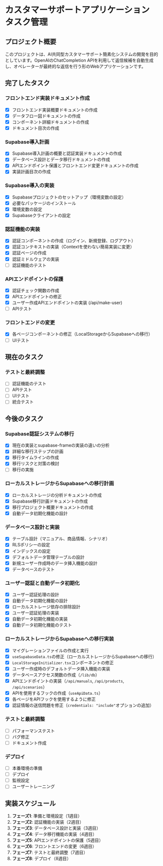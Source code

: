 # カスタマーサポートアプリケーション タスク管理

## プロジェクト概要

このプロジェクトは、AI共同型カスタマーサポート簡素化システムの開発を目的としています。OpenAIのChatCompletion APIを利用して返信候補を自動生成し、オペレーターが最終的な返信を行う形のWebアプリケーションです。

## 完了したタスク

### フロントエンド実装ドキュメント作成
- [x] フロントエンド実装概要ドキュメントの作成
- [x] データフロー図ドキュメントの作成
- [x] コンポーネント詳細ドキュメントの作成
- [x] ドキュメント目次の作成

### Supabase導入計画
- [x] Supabase導入計画の概要と認証実装ドキュメントの作成
- [x] データベース設計とデータ移行ドキュメントの作成
- [x] APIエンドポイント保護とフロントエンド変更ドキュメントの作成
- [x] 実装計画目次の作成

### Supabase導入の実装
- [x] Supabaseプロジェクトのセットアップ（環境変数の設定）
- [x] 必要なパッケージのインストール
- [x] 環境変数の設定
- [x] Supabaseクライアントの設定

### 認証機能の実装
- [x] 認証コンポーネントの作成（ログイン、新規登録、ログアウト）
- [x] 認証コンテキストの実装（Contextを使わない簡易実装に変更）
- [x] 認証ページの作成
- [x] 認証ミドルウェアの実装
- [ ] 認証機能のテスト

### APIエンドポイントの保護
- [x] 認証チェック関数の作成
- [x] APIエンドポイントの修正
- [x] ユーザー作成APIエンドポイントの実装 (/api/make-user)
- [ ] APIテスト

### フロントエンドの変更
- [x] 各ページコンポーネントの修正（LocalStorageからSupabaseへの移行）
- [ ] UIテスト

## 現在のタスク

### テストと最終調整
- [ ] 認証機能のテスト
- [ ] APIテスト
- [ ] UIテスト
- [ ] 統合テスト

## 今後のタスク

### Supabase認証システムの移行
- [x] 現在の実装とsupabase-frameの実装の違いの分析
- [x] 詳細な移行ステップの計画
- [x] 移行タイムラインの作成
- [x] 移行リスクと対策の検討
- [ ] 移行の実施

### ローカルストレージからSupabaseへの移行計画
- [x] ローカルストレージの分析ドキュメントの作成
- [x] Supabase移行計画ドキュメントの作成
- [x] 移行プロジェクト概要ドキュメントの作成
- [x] 自動データ初期化機能の設計

### データベース設計と実装
- [x] テーブル設計（マニュアル、商品情報、シナリオ）
- [x] RLSポリシーの設定
- [x] インデックスの設定
- [x] デフォルトデータ管理テーブルの設計
- [x] 新規ユーザー作成時のデータ挿入機能の設計
- [x] データベースのテスト

### ユーザー認証と自動データ初期化
- [x] ユーザー認証処理の設計
- [x] 自動データ初期化機能の設計
- [x] ローカルストレージ依存の排除設計
- [x] ユーザー認証処理の実装
- [x] 自動データ初期化機能の実装
- [x] 自動データ初期化機能のテスト

### ローカルストレージからSupabaseへの移行実装
- [x] マイグレーションファイルの作成と実行
- [x] `useSupabaseData.ts`の修正（ローカルストレージからSupabaseへの移行）
- [x] `LocalStorageInitializer.tsx`コンポーネントの修正
- [x] ユーザー作成時のデフォルトデータ挿入機能の実装
- [x] データベースアクセス関数の作成（`/lib/db`）
- [x] APIエンドポイントの実装（`/api/manuals`, `/api/products`, `/api/scenarios`）
- [x] APIを使用するフックの作成（`useApiData.ts`）
- [x] 各ページをAPIフックを使用するように修正
- [x] 認証情報の送信問題を修正（`credentials: "include"`オプションの追加）

### テストと最終調整
- [ ] パフォーマンステスト
- [ ] バグ修正
- [ ] ドキュメント作成

### デプロイ
- [ ] 本番環境の準備
- [ ] デプロイ
- [ ] 監視設定
- [ ] ユーザートレーニング

## 実装スケジュール

1. **フェーズ1**: 準備と環境設定（1週目）
2. **フェーズ2**: 認証機能の実装（2週目）
3. **フェーズ3**: データベース設計と実装（3週目）
4. **フェーズ4**: データ移行機能の実装（4週目）
5. **フェーズ5**: APIエンドポイントの保護（5週目）
6. **フェーズ6**: フロントエンドの変更（6週目）
7. **フェーズ7**: テストと最終調整（7週目）
8. **フェーズ8**: デプロイ（8週目）